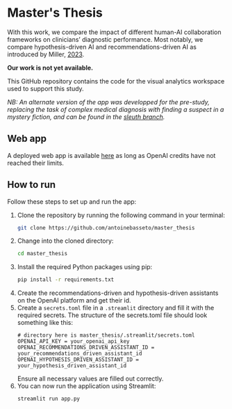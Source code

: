 # Master's Thesis

With this work, we compare the impact of different human-AI collaboration frameworks on clinicians’ diagnostic performance. Most notably, we compare hypothesis-driven AI and recommendations-driven AI as introduced by Miller, [2023](https://arxiv.org/abs/2302.12389).

**Our work is not yet available.**

This GitHub repository contains the code for the visual analytics workspace used to support this study.

_NB: An alternate version of the app was developped for the pre-study, replacing the task of complex medical diagnosis with finding a suspect in a mystery fiction, and can be found in the [sleuth branch](https://github.com/antoinebasseto/master_thesis/tree/sleuth)._

## Web app

A deployed web app is available [here](masterthesis-kjzdrg47twqjzhukze74pt) as long as OpenAI credits have not reached their limits.

## How to run

Follow these steps to set up and run the app:

1. Clone the repository by running the following command in your terminal:
    ```bash
    git clone https://github.com/antoinebasseto/master_thesis
    ```
2. Change into the cloned directory:
    ```bash
    cd master_thesis
    ```
3. Install the required Python packages using pip:
    ```bash
    pip install -r requirements.txt
    ```
4. Create the recommendations-driven and hypothesis-driven assistants on the OpenAI platform and get their id.
5. Create a `secrets.toml` file in a `.streamlit` directory and fill it with the required secrets. The structure of the secrets.toml file should look something like this:
    ```
    # directory here is master_thesis/.streamlit/secrets.toml
    OPENAI_API_KEY = your_openai_api_key
    OPENAI_RECOMMENDATIONS_DRIVEN_ASSISTANT_ID = your_recommendations_driven_assistant_id
    OPENAI_HYPOTHESIS_DRIVEN_ASSISTANT_ID = your_hypothesis_driven_assistant_id
    ```
    Ensure all necessary values are filled out correctly.
6. You can now run the application using Streamlit:
    ```bash
    streamlit run app.py
    ```